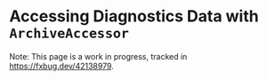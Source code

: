 # Accessing Diagnostics Data with `ArchiveAccessor`

Note: This page is a work in progress, tracked in https://fxbug.dev/42138979.

